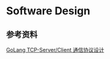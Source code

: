 # Software Design

## 参考资料

[GoLang TCP-Server/Client 通信协议设计](https://ieftimov.com/post/understanding-bytes-golang-build-tcp-protocol/)
